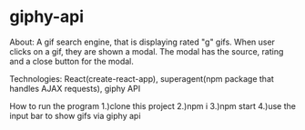 # giphy-api

About: A gif search engine, that is displaying rated "g" gifs. When user clicks on a gif, they are shown a modal. The modal has the source, rating and a close button for the modal. 

Technologies: React(create-react-app), superagent(npm package that handles AJAX requests), giphy API

How to run the program
1.)clone this project
2.)npm i
3.)npm start
4.)use the input bar to show gifs via giphy api
